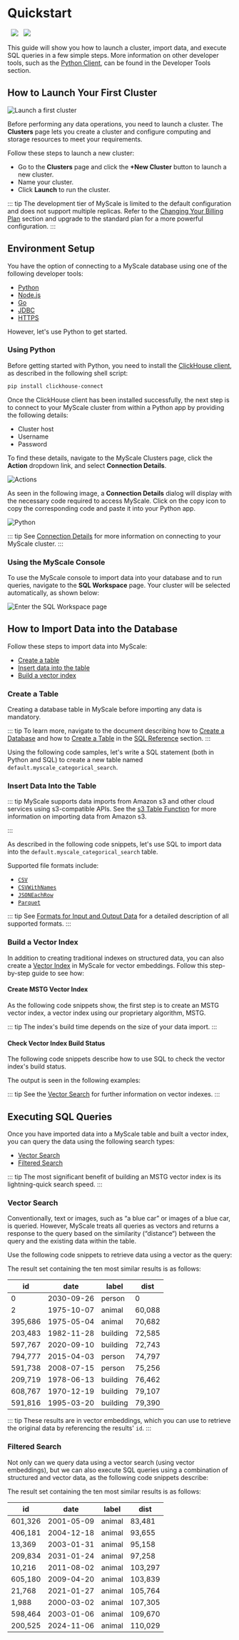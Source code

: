 # Quickstart

<a href="https://colab.research.google.com/github/myscale/examples/blob/main/categorical-search.ipynb" style="padding-left: 0.5rem;"><img src="https://colab.research.google.com/assets/colab-badge.svg?style=plastic)](https://colab.research.google.com/github/myscale/examples/blob/main/categorical-search.ipynb)"></a>
<a href="https://github.com/myscale/examples/blob/main/categorical-search.ipynb" style="padding-left: 0.5rem;"><img src="https://img.shields.io/badge/Open-Github-blue.svg?logo=github&style=plastic)](https://github.com/myscale/examples/blob/main/categorical-search.ipynb)"></a>

This guide will show you how to launch a cluster, import data, and execute SQL queries in a few simple steps. More information on other developer tools, such as the [Python Client](./python-client.md), can be found in the Developer Tools section.

## How to Launch Your First Cluster

![Launch a first cluster](../assets/cluster-management/cluster2.jpg)

Before performing any data operations, you need to launch a cluster. The **Clusters** page lets you create a cluster and configure computing and storage resources to meet your requirements.

Follow these steps to launch a new cluster:

* Go to the **Clusters** page and click the **+New Cluster** button to launch a new cluster.
* Name your cluster.
* Click **Launch** to run the cluster.

::: tip
The development tier of MyScale is limited to the default configuration and does not support multiple replicas. Refer to the [Changing Your Billing Plan](./account-management/billing.md#changing-your-billing-plan) section and upgrade to the standard plan for a more powerful configuration.
:::

## Environment Setup

You have the option of connecting to a MyScale database using one of the following developer tools:

* [Python](./python-client.md)
* [Node.js](./nodejs-client.md)
* [Go](./go-client.md)
* [JDBC](./jdbc-driver.md)
* [HTTPS](./https-interface.md)

However, let's use Python to get started.

### Using Python

Before getting started with Python, you need to install the [ClickHouse client](https://clickhouse.com/docs/en/integrations/language-clients/python/intro/), as described in the following shell script:

```bash
pip install clickhouse-connect
```

Once the ClickHouse client has been installed successfully, the next step is to connect to your MyScale cluster from within a Python app by providing the following details:

* Cluster host
* Username
* Password

To find these details, navigate to the MyScale Clusters page, click the **Action** dropdown link, and select **Connection Details**.

![Actions](../assets/cluster-management/cluster11.jpg)

As seen in the following image, a **Connection Details** dialog will display with the necessary code required to access MyScale. Click on the copy icon to copy the corresponding code and paste it into your Python app.

![Python](../assets/cluster-management/connection-detail-python.jpg)

::: tip
See [Connection Details](./cluster-management/index.md#connection-details) for more information on connecting to your MyScale cluster.
:::

<!-- 
```python
import clickhouse_connect

# initialize client
# note that you can retrieve your CLUSTER_HOST from your CLUSTER_URL, formatted as "https://{HOST}:{PORT}"
client = clickhouse_connect.get_client(host='YOUR_CLUSTER_HOST', port=443, username='YOUR_USERNAME', password='YOUR_CLUSTER_PASSWORD')
``` -->

### Using the MyScale Console

To use the MyScale console to import data into your database and to run queries, navigate to the **SQL Workspace** page. Your cluster will be selected automatically, as shown below:

![Enter the SQL Workspace page](../assets/sql-execution/sql2.jpg)

## How to Import Data into the Database

Follow these steps to import data into MyScale:

* [Create a table](#create-a-table)
* [Insert data into the table](#insert-data-into-the-table)
* [Build a vector index](#build-a-vector-index)

### Create a Table

Creating a database table in MyScale before importing any data is mandatory.

::: tip
To learn more, navigate to the document describing how to [Create a Database](./sql-reference/create-queries.md#create=database) and how to [Create a Table](./sql-reference/create-queries.md#create-table) in the [SQL Reference](./sql-reference/index.md) section.
:::

Using the following code samples, let's write a SQL statement (both in Python and SQL) to create a new table named `default.myscale_categorical_search`.

<CodeSwitcher :languages="{python:'Python',sql:'SQL'}">
<template v-slot:python>

```python
# Create a table with 128 dimensional vectors.
client.command("""
CREATE TABLE default.myscale_categorical_search
(
    id    UInt32,
    data  Array(Float32),
    CONSTRAINT check_length CHECK length(data) = 128,
    date  Date,
    label Enum8('person' = 1, 'building' = 2, 'animal' = 3)
)
ORDER BY id""")
```

</template>
<template v-slot:sql>

```sql
CREATE TABLE default.myscale_categorical_search
(
    id    UInt32,
    data  Array(Float32),
    CONSTRAINT check_length CHECK length(data) = 128,
    date  Date,
    label Enum8('person' = 1, 'building' = 2, 'animal' = 3)
) ORDER BY id;
```

</template>
</CodeSwitcher>

### Insert Data Into the Table

::: tip
MyScale supports data imports from Amazon s3 and other cloud services using s3-compatible APIs. See the [s3 Table Function](./sql-reference/insert-into-queries.md#using-the-s3-table-function-with-insert-into) for more information on importing data from Amazon s3.
<!--跳转至 SQL Reference 中介绍 s3 import 方法内容，待 SQL Reference 补充-->
:::

As described in the following code snippets, let's use SQL to import data into the `default.myscale_categorical_search` table.

Supported file formats include:

* [`CSV`](https://clickhouse.com/docs/en/interfaces/formats/#csv)
* [`CSVWithNames`](https://clickhouse.com/docs/en/interfaces/formats/#csvwithnames)
* [`JSONEachRow`](https://clickhouse.com/docs/en/interfaces/formats/#jsoneachrow)
* [`Parquet`](https://clickhouse.com/docs/en/interfaces/formats/#data-format-parquet)

::: tip
See [Formats for Input and Output Data](https://clickhouse.com/docs/en/interfaces/formats/) for a detailed description of all supported formats.
:::

<CodeSwitcher :languages="{python:'Python',sql:'SQL'}">
<template v-slot:python>

```python
client.command("""
INSERT INTO default.myscale_categorical_search
    SELECT * FROM s3(
        'https://d3lhz231q7ogjd.cloudfront.net/sample-datasets/quick-start/categorical-search.csv',
        'CSVWithNames',
        'id UInt32, data Array(Float32), date Date, label Enum8(''person'' = 1, ''building'' = 2, ''animal'' = 3)'
    )""")
```

</template>
<template v-slot:sql>

```sql
INSERT INTO default.myscale_categorical_search
    SELECT * FROM s3(
        'https://d3lhz231q7ogjd.cloudfront.net/sample-datasets/quick-start/categorical-search.csv',
        'CSVWithNames',
        'id UInt32, data Array(Float32), date Date, label Enum8(''person'' = 1, ''building'' = 2, ''animal'' = 3)'
    );
```

</template>
</CodeSwitcher>

### Build a Vector Index

In addition to creating traditional indexes on structured data, you can also create a [Vector Index](vector-search.md) in MyScale for vector embeddings. Follow this step-by-step guide to see how:

#### Create MSTG Vector Index

As the following code snippets show, the first step is to create an MSTG vector index, a vector index using our proprietary algorithm, MSTG.

<CodeSwitcher :languages="{python:'Python',sql:'SQL'}">
<template v-slot:python>

```python
client.command("""
ALTER TABLE default.myscale_categorical_search
    ADD VECTOR INDEX categorical_vector_idx data
    TYPE MSTG
""")
```

</template>
<template v-slot:sql>

```sql
ALTER TABLE default.myscale_categorical_search
    ADD VECTOR INDEX categorical_vector_idx data
    TYPE MSTG;
```

</template>
</CodeSwitcher>

::: tip
The index's build time depends on the size of your data import.
:::

#### Check Vector Index Build Status

The following code snippets describe how to use SQL to check the vector index's build status.

<CodeSwitcher :languages="{python:'Python',sql:'SQL'}">
<template v-slot:python>

```python
# Query the 'vector_indices' system table to check the status of the index creation.
get_index_status="SELECT status FROM system.vector_indices WHERE table='myscale_categorical_search'"

# Print the status of the index creation.  The status will be 'Built' if the index was created successfully.
print(f"index build status is {client.command(get_index_status)}")
```

</template>
<template v-slot:sql>

```sql
SELECT database, table, name, type, status FROM system.vector_indices;
```

</template>
</CodeSwitcher>

The output is seen in the following examples:

<CodeSwitcher :languages="{python:'Python',sql:'SQL'}">
<template v-slot:python>

```python
index build status is Built
```

</template>
<template v-slot:sql>

| database | table                      | name        | type | status |
| ---      | ---                        | ---         | ---  | ---    |
| default  | myscale_categorical_search | vector\_idx | MSTG | Built  |

</template>
</CodeSwitcher>

::: tip
See the [Vector Search](./vector-search.md) for further information on vector indexes.
:::

## Executing SQL Queries

Once you have imported data into a MyScale table and built a vector index, you can query the data using the following search types:

* [Vector Search](#vector-search)
* [Filtered Search](#filtered-search)

::: tip
The most significant benefit of building an MSTG vector index is its lightning-quick search speed.
:::

### Vector Search

Conventionally, text or images, such as “a blue car” or images of a blue car, is queried. However, MyScale treats all queries as vectors and returns a response to the query based on the similarity (“distance“) between the query and the existing data within the table.

Use the following code snippets to retrieve data using a vector as the query:

<CodeSwitcher :languages="{python:'Python',sql:'SQL'}">
<template v-slot:python>

```python
 # pick a random row from the table as the target
random_row = client.query("SELECT * FROM default.myscale_categorical_search ORDER BY rand() LIMIT 1")
assert random_row.row_count == 1
target_row_id = random_row.first_item["id"]
target_row_label = random_row.first_item["label"]
target_row_date = random_row.first_item["date"]
target_row_data = random_row.first_item["data"]
print("currently selected item id={}, label={}, date={}".format(target_row_id, target_row_label, target_row_date))

# Fetch the result of the query.
result = client.query(f"""
SELECT id, date, label, 
    distance(data, {target_row_data}) as dist FROM default.myscale_categorical_search ORDER BY dist LIMIT 10
""")

# Iterate through the rows of the query result and print the 'id', 'date',
# 'label', and distance for each row.
print("Top 10 candidates:")
for row in result.named_results():
    print(row["id"], row["date"], row["label"], row["dist"])
```

</template>
<template v-slot:sql>

```sql
-- Top 10 candidates for target embedding vector
-- Target embedding is the vector with id 0
WITH
    (
        SELECT arrayMap(x -> CAST(x AS Float64), data) 
        FROM default.myscale_categorical_search
        LIMIT 1
    ) AS target_test_data
SELECT 
    id, 
    date, 
    label, 
    distance(data, target_test_data) AS dist
FROM 
    default.myscale_categorical_search
ORDER BY dist LIMIT 10;
```

</template>
</CodeSwitcher>

The result set containing the ten most similar results is as follows:

| id       | date       | label    | dist   |
| ---      | ---        | ---      | ---    |
| 0        | 2030-09-26 | person   | 0      |
| 2        | 1975-10-07 | animal   | 60,088 |
| 395,686  | 1975-05-04 | animal   | 70,682 |
| 203,483  | 1982-11-28 | building | 72,585 |
| 597,767  | 2020-09-10 | building | 72,743 |
| 794,777  | 2015-04-03 | person   | 74,797 |
| 591,738  | 2008-07-15 | person   | 75,256 |
| 209,719  | 1978-06-13 | building | 76,462 |
| 608,767  | 1970-12-19 | building | 79,107 | 
| 591,816  | 1995-03-20 | building | 79,390 |

::: tip
These results are in vector embeddings, which you can use to retrieve the original data by referencing the results' `id`.
:::

### Filtered Search

Not only can we query data using a vector search (using vector embeddings), but we can also execute SQL queries using a combination of structured and vector data, as the following code snippets describe:

<CodeSwitcher :languages="{python:'Python',sql:'SQL'}">
<template v-slot:python>

```python
 # Fetch the result of the query.
result = client.query(f"""
SELECT id, date, label, 
    distance(data, {target_row_data}) as dist
    FROM default.myscale_categorical_search WHERE toYear(date) >= 2000 AND label = 'animal'
    ORDER BY dist LIMIT 10
""")

# Iterate through the rows of the query result and print the 'id', 'date',
# 'label', and distance for each row.
for row in result.named_results():
    print(row["id"], row["date"], row["label"], row["dist"])
```

</template>
<template v-slot:sql>

```sql
WITH
    (
        SELECT arrayMap(x -> CAST(x AS Float64), data) 
        FROM default.myscale_categorical_search
        LIMIT 1
    ) AS target_test_data
SELECT id, date, label,
    distance(data, target_test_data) AS dist
FROM default.myscale_categorical_search WHERE toYear(date) >= 2000 AND label = 'animal'
ORDER BY dist LIMIT 10;
```

</template>
</CodeSwitcher>

The result set containing the ten most similar results is as follows:

| id      | date       | label  | dist    |
| ---     | ---        | ---    | ---     |
| 601,326 | 2001-05-09 | animal | 83,481  | 
| 406,181 | 2004-12-18 | animal | 93,655  | 
| 13,369  | 2003-01-31 | animal | 95,158  | 
| 209,834 | 2031-01-24 | animal | 97,258  |
| 10,216  | 2011-08-02 | animal | 103,297 |
| 605,180 | 2009-04-20 | animal | 103,839 |
| 21,768  | 2021-01-27 | animal | 105,764 |
| 1,988   | 2000-03-02 | animal | 107,305 |
| 598,464 | 2003-01-06 | animal | 109,670 |
| 200,525 | 2024-11-06 | animal | 110,029 |

